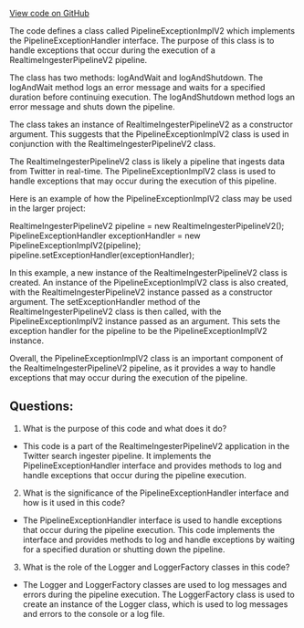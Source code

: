 [View code on GitHub](https://github.com/misbahsy/the-algorithm/src/java/com/twitter/search/ingester/pipeline/app/PipelineExceptionImplV2.java)

The code defines a class called PipelineExceptionImplV2 which implements the PipelineExceptionHandler interface. The purpose of this class is to handle exceptions that occur during the execution of a RealtimeIngesterPipelineV2 pipeline. 

The class has two methods: logAndWait and logAndShutdown. The logAndWait method logs an error message and waits for a specified duration before continuing execution. The logAndShutdown method logs an error message and shuts down the pipeline. 

The class takes an instance of RealtimeIngesterPipelineV2 as a constructor argument. This suggests that the PipelineExceptionImplV2 class is used in conjunction with the RealtimeIngesterPipelineV2 class. 

The RealtimeIngesterPipelineV2 class is likely a pipeline that ingests data from Twitter in real-time. The PipelineExceptionImplV2 class is used to handle exceptions that may occur during the execution of this pipeline. 

Here is an example of how the PipelineExceptionImplV2 class may be used in the larger project:

RealtimeIngesterPipelineV2 pipeline = new RealtimeIngesterPipelineV2();
PipelineExceptionHandler exceptionHandler = new PipelineExceptionImplV2(pipeline);
pipeline.setExceptionHandler(exceptionHandler);

In this example, a new instance of the RealtimeIngesterPipelineV2 class is created. An instance of the PipelineExceptionImplV2 class is also created, with the RealtimeIngesterPipelineV2 instance passed as a constructor argument. The setExceptionHandler method of the RealtimeIngesterPipelineV2 class is then called, with the PipelineExceptionImplV2 instance passed as an argument. This sets the exception handler for the pipeline to be the PipelineExceptionImplV2 instance. 

Overall, the PipelineExceptionImplV2 class is an important component of the RealtimeIngesterPipelineV2 pipeline, as it provides a way to handle exceptions that may occur during the execution of the pipeline.
## Questions: 
 1. What is the purpose of this code and what does it do?
- This code is a part of the RealtimeIngesterPipelineV2 application in the Twitter search ingester pipeline. It implements the PipelineExceptionHandler interface and provides methods to log and handle exceptions that occur during the pipeline execution.

2. What is the significance of the PipelineExceptionHandler interface and how is it used in this code?
- The PipelineExceptionHandler interface is used to handle exceptions that occur during the pipeline execution. This code implements the interface and provides methods to log and handle exceptions by waiting for a specified duration or shutting down the pipeline.

3. What is the role of the Logger and LoggerFactory classes in this code?
- The Logger and LoggerFactory classes are used to log messages and errors during the pipeline execution. The LoggerFactory class is used to create an instance of the Logger class, which is used to log messages and errors to the console or a log file.